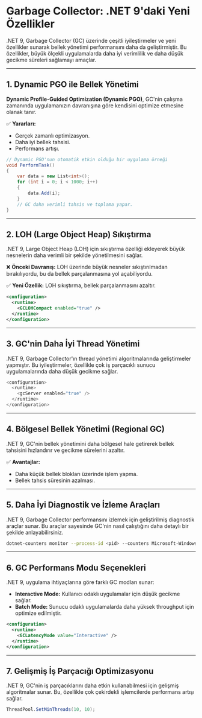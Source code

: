 # Garbage Collector: .NET 9'daki Yeni Özellikler

.NET 9, Garbage Collector (GC) üzerinde çeşitli iyileştirmeler ve yeni özellikler sunarak bellek yönetimi performansını daha da geliştirmiştir. Bu özellikler, büyük ölçekli uygulamalarda daha iyi verimlilik ve daha düşük gecikme süreleri sağlamayı amaçlar.

---

## 1. Dynamic PGO ile Bellek Yönetimi

**Dynamic Profile-Guided Optimization (Dynamic PGO)**, GC'nin çalışma zamanında uygulamanızın davranışına göre kendisini optimize etmesine olanak tanır.

✅ **Yararları:**
- Gerçek zamanlı optimizasyon.
- Daha iyi bellek tahsisi.
- Performans artışı.

```csharp
// Dynamic PGO'nun otomatik etkin olduğu bir uygulama örneği
void PerformTask()
{
    var data = new List<int>();
    for (int i = 0; i < 1000; i++)
    {
        data.Add(i);
    }
    // GC daha verimli tahsis ve toplama yapar.
}
```

---

## 2. LOH (Large Object Heap) Sıkıştırma

.NET 9, Large Object Heap (LOH) için sıkıştırma özelliği ekleyerek büyük nesnelerin daha verimli bir şekilde yönetilmesini sağlar.

❌ **Önceki Davranış:**
LOH üzerinde büyük nesneler sıkıştırılmadan bırakılıyordu, bu da bellek parçalanmasına yol açabiliyordu.

✅ **Yeni Özellik:**
LOH sıkıştırma, bellek parçalanmasını azaltır.

```xml
<configuration>
  <runtime>
    <GCLOHCompact enabled="true" />
  </runtime>
</configuration>
```

---

## 3. GC'nin Daha İyi Thread Yönetimi

.NET 9, Garbage Collector'ın thread yönetimi algoritmalarında geliştirmeler yapmıştır. Bu iyileştirmeler, özellikle çok iş parçacıklı sunucu uygulamalarında daha düşük gecikme sağlar.

```csharp
<configuration>
  <runtime>
    <gcServer enabled="true" />
  </runtime>
</configuration>
```

---

## 4. Bölgesel Bellek Yönetimi (Regional GC)

.NET 9, GC'nin bellek yönetimini daha bölgesel hale getirerek bellek tahsisini hızlandırır ve gecikme sürelerini azaltır.

✅ **Avantajlar:**
- Daha küçük bellek blokları üzerinde işlem yapma.
- Bellek tahsis süresinin azalması.

---

## 5. Daha İyi Diagnostik ve İzleme Araçları

.NET 9, Garbage Collector performansını izlemek için geliştirilmiş diagnostik araçlar sunar. Bu araçlar sayesinde GC'nin nasıl çalıştığını daha detaylı bir şekilde anlayabilirsiniz.

```bash
dotnet-counters monitor --process-id <pid> --counters Microsoft-Windows-DotNETRuntime:GC/Heap
```

---

## 6. GC Performans Modu Seçenekleri

.NET 9, uygulama ihtiyaçlarına göre farklı GC modları sunar:

- **Interactive Mode:** Kullanıcı odaklı uygulamalar için düşük gecikme sağlar.
- **Batch Mode:** Sunucu odaklı uygulamalarda daha yüksek throughput için optimize edilmiştir.

```xml
<configuration>
  <runtime>
    <GCLatencyMode value="Interactive" />
  </runtime>
</configuration>
```

---

## 7. Gelişmiş İş Parçacığı Optimizasyonu

.NET 9, GC'nin iş parçacıklarını daha etkin kullanabilmesi için gelişmiş algoritmalar sunar. Bu, özellikle çok çekirdekli işlemcilerde performans artışı sağlar.

```csharp
ThreadPool.SetMinThreads(10, 10);
```